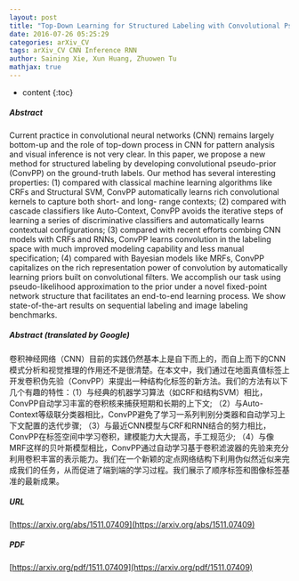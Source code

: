 ```yaml
---
layout: post
title: "Top-Down Learning for Structured Labeling with Convolutional Pseudoprior"
date: 2016-07-26 05:25:29
categories: arXiv_CV
tags: arXiv_CV CNN Inference RNN
author: Saining Xie, Xun Huang, Zhuowen Tu
mathjax: true
---
```


* content
{:toc}

##### Abstract
Current practice in convolutional neural networks (CNN) remains largely bottom-up and the role of top-down process in CNN for pattern analysis and visual inference is not very clear. In this paper, we propose a new method for structured labeling by developing convolutional pseudo-prior (ConvPP) on the ground-truth labels. Our method has several interesting properties: (1) compared with classical machine learning algorithms like CRFs and Structural SVM, ConvPP automatically learns rich convolutional kernels to capture both short- and long- range contexts; (2) compared with cascade classifiers like Auto-Context, ConvPP avoids the iterative steps of learning a series of discriminative classifiers and automatically learns contextual configurations; (3) compared with recent efforts combing CNN models with CRFs and RNNs, ConvPP learns convolution in the labeling space with much improved modeling capability and less manual specification; (4) compared with Bayesian models like MRFs, ConvPP capitalizes on the rich representation power of convolution by automatically learning priors built on convolutional filters. We accomplish our task using pseudo-likelihood approximation to the prior under a novel fixed-point network structure that facilitates an end-to-end learning process. We show state-of-the-art results on sequential labeling and image labeling benchmarks.

##### Abstract (translated by Google)
卷积神经网络（CNN）目前的实践仍然基本上是自下而上的，而自上而下的CNN模式分析和视觉推理的作用还不是很清楚。在本文中，我们通过在地面真值标签上开发卷积伪先验（ConvPP）来提出一种结构化标签的新方法。我们的方法有以下几个有趣的特性：（1）与经典的机器学习算法（如CRF和结构SVM）相比，ConvPP自动学习丰富的卷积核来捕获短期和长期的上下文; （2）与Auto-Context等级联分类器相比，ConvPP避免了学习一系列判别分类器和自动学习上下文配置的迭代步骤; （3）与最近CNN模型与CRF和RNN结合的努力相比，ConvPP在标签空间中学习卷积，建模能力大大提高，手工规范少; （4）与像MRF这样的贝叶斯模型相比，ConvPP通过自动学习基于卷积滤波器的先验来充分利用卷积丰富的表示能力。我们在一个新颖的定点网络结构下利用伪似然近似来完成我们的任务，从而促进了端到端的学习过程。我们展示了顺序标签和图像标签基准的最新成果。

##### URL
[https://arxiv.org/abs/1511.07409](https://arxiv.org/abs/1511.07409)

##### PDF
[https://arxiv.org/pdf/1511.07409](https://arxiv.org/pdf/1511.07409)

